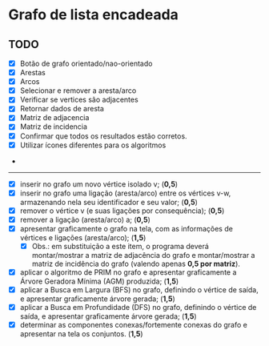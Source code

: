 # Grafo de lista encadeada

## TODO
- [x] Botão de grafo orientado/nao-orientado
- [x] Arestas
- [x] Arcos
- [x] Selecionar e remover a aresta/arco
- [x] Verificar se vertices são adjacentes
- [x] Retornar dados de aresta
- [x] Matriz de adjacencia
- [x] Matriz de incidencia
- [x] Confirmar que todos os resultados estão corretos.
- [x] Utilizar ícones diferentes para os algoritmos
- 
---

- [x] inserir no grafo um novo vértice isolado v; (**0,5**)
- [x] inserir no grafo uma ligação (aresta/arco) entre os vértices v-w, armazenando nela seu
identificador e seu valor; (**0,5**)
- [x] remover o vértice v (e suas ligações por consequência); (**0,5**)
- [x] remover a ligação (aresta/arco) a; (**0,5**)
- [x] apresentar graficamente o grafo na tela, com as informações de vértices e ligações
(aresta/arco); (**1,5**)
  - [x] Obs.: em substituição a este item, o programa deverá montar/mostrar a matriz de adjacência
  do grafo e montar/mostrar a matriz de incidência do grafo (valendo apenas **0,5 por matriz**).
- [x] aplicar o algoritmo de PRIM no grafo e apresentar graficamente a Árvore Geradora Mínima
(AGM) produzida; (**1,5**)
- [x] aplicar a Busca em Largura (BFS) no grafo, definindo o vértice de saída, e apresentar graficamente
árvore gerada; (**1,5**)
- [x] aplicar a Busca em Profundidade (DFS) no grafo, definindo o vértice de saída, e apresentar
graficamente árvore gerada; (**1,5**)
- [x] determinar as componentes conexas/fortemente conexas do grafo e apresentar na tela os
conjuntos. (**1,5**)